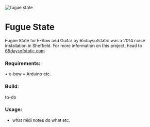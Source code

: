![fugue state](/img/fugueHeader.png)

# Fugue State

Fugue State for E-Bow and Guitar by 65daysofstatic was a 2014 noise installation in Sheffield. For more information on this project, head to [65daysofstatic.com](http://65daysofstatic.com)

### Requirements:

• e-bow
• Arduino etc.

### Build:

to-do

### Usage:

- what midi notes do what etc.
